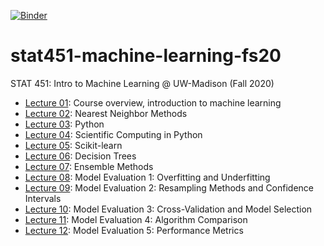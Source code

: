 [![Binder](https://mybinder.org/badge_logo.svg)](https://mybinder.org/v2/gh/rasbt/stat451-machine-learning-fs20/master)

# stat451-machine-learning-fs20

STAT 451: Intro to Machine Learning @ UW-Madison (Fall 2020)

- [Lecture 01](L01): Course overview, introduction to machine learning
- [Lecture 02](L02): Nearest Neighbor Methods
- [Lecture 03](L03): Python
- [Lecture 04](L04): Scientific Computing in Python
- [Lecture 05](L05): Scikit-learn
- [Lecture 06](L06): Decision Trees
- [Lecture 07](L07): Ensemble Methods
- [Lecture 08](L08): Model Evaluation 1: Overfitting and Underfitting
- [Lecture 09](L09): Model Evaluation 2: Resampling Methods and Confidence Intervals
- [Lecture 10](L10): Model Evaluation 3: Cross-Validation and Model Selection
- [Lecture 11](L11): Model Evaluation 4: Algorithm Comparison
- [Lecture 12](L12): Model Evaluation 5: Performance Metrics